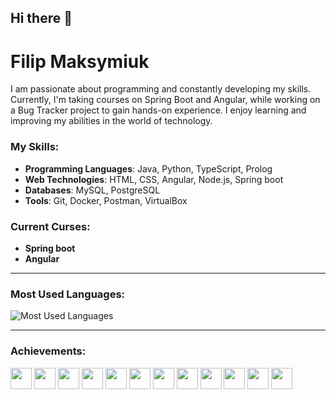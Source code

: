 ## Hi there 👋

# Filip Maksymiuk

I am passionate about programming and constantly developing my skills. Currently, I'm taking courses on Spring Boot and Angular, while working on a Bug Tracker project to gain hands-on experience. I enjoy learning and improving my abilities in the world of technology.


### My Skills:
- **Programming Languages**: Java, Python, TypeScript, Prolog
- **Web Technologies**: HTML, CSS, Angular, Node.js, Spring boot
- **Databases**: MySQL, PostgreSQL
- **Tools**: Git, Docker, Postman, VirtualBox

### Current Curses:
- **Spring boot**
- **Angular**
---

### Most Used Languages:
![Most Used Languages](https://github-readme-stats.vercel.app/api/top-langs/?username=FilipMaksymiuk&layout=compact&hide=html)

---

### Achievements:


[<img src="https://cdn.jsdelivr.net/gh/devicons/devicon/icons/html5/html5-original.svg" width="34"/>](https://developer.mozilla.org/en-US/docs/Web/HTML)
[<img src="https://cdn.jsdelivr.net/gh/devicons/devicon/icons/css3/css3-original.svg" width="34"/>](https://developer.mozilla.org/en-US/docs/Web/CSS)
[<img src="https://cdn.jsdelivr.net/gh/devicons/devicon/icons/spring/spring-original.svg" width="34"/>](https://spring.io/projects/spring-boot)
[<img src="https://cdn.jsdelivr.net/gh/devicons/devicon/icons/python/python-original.svg" width="34"/>](https://www.python.org/)
[<img src="https://cdn.jsdelivr.net/gh/devicons/devicon/icons/docker/docker-original.svg" width="34"/>](https://www.docker.com/)
[<img src="https://cdn.jsdelivr.net/gh/devicons/devicon/icons/mysql/mysql-original.svg" width="34"/>](https://www.mysql.com/)
[<img src="https://cdn.jsdelivr.net/gh/devicons/devicon/icons/postgresql/postgresql-original.svg" width="34"/>](https://www.postgresql.org/)
[<img src="https://cdn.jsdelivr.net/gh/devicons/devicon/icons/postman/postman-original.svg" width="34"/>](https://www.postman.com/)
[<img src="https://cdn.jsdelivr.net/gh/devicons/devicon/icons/typescript/typescript-original.svg" width="34"/>](https://www.typescriptlang.org/)
[<img src="https://cdn.jsdelivr.net/gh/devicons/devicon/icons/angularjs/angularjs-original.svg" width="34"/>](https://angular.io/)
[<img src="https://cdn.jsdelivr.net/gh/devicons/devicon/icons/java/java-original.svg" width="34"/>](https://www.java.com/)
[<img src="https://cdn.jsdelivr.net/gh/devicons/devicon@latest/icons/prolog/prolog-original.svg" width="34" />](https://www.swi-prolog.org/)

